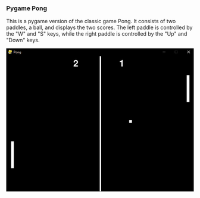 ### Pygame Pong
 
This is a pygame version of the classic game Pong. It consists of two paddles, a ball, and displays the two scores. The left paddle is controlled by the "W" and "S" keys, while the right paddle is controlled by the "Up" and "Down" keys.

![](https://github.com/ljkelly/Pong/blob/master/images/pong.PNG)